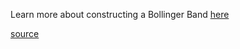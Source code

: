Learn more about constructing a Bollinger Band
[here](http://stockcharts.com/school/doku.php?id=chart_school:technical_indicators:bollinger_bands)

[source](https://github.com/kossidts/react-stockcharts/blob/master/docs/lib/charts/CandleStickChartWithBollingerBandOverlay.js)

<!-- , [codesandbox](https://codesandbox.io/s/github/rrag/react-stockcharts-examples2/tree/master/examples/CandleStickChartWithBollingerBandOverlay) -->
